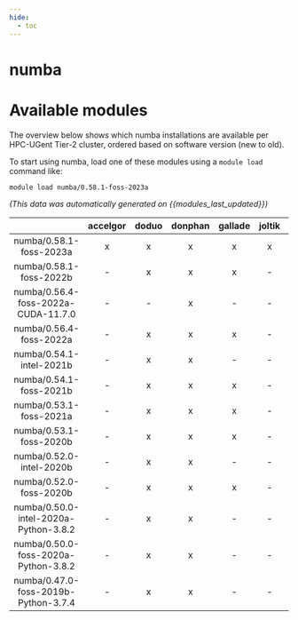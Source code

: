 ```yaml
---
hide:
  - toc
---
```


numba
=====

# Available modules


The overview below shows which numba installations are available per HPC-UGent Tier-2 cluster, ordered based on software version (new to old).

To start using numba, load one of these modules using a `module load` command like:

```shell
module load numba/0.58.1-foss-2023a
```

*(This data was automatically generated on {{modules_last_updated}})*  

| |accelgor|doduo|donphan|gallade|joltik|shinx|skitty|
| :---: | :---: | :---: | :---: | :---: | :---: | :---: | :---: |
|numba/0.58.1-foss-2023a|x|x|x|x|x|x|x|
|numba/0.58.1-foss-2022b|-|x|x|x|-|-|-|
|numba/0.56.4-foss-2022a-CUDA-11.7.0|-|-|x|-|-|-|-|
|numba/0.56.4-foss-2022a|-|x|x|x|-|-|-|
|numba/0.54.1-intel-2021b|-|x|x|-|-|-|-|
|numba/0.54.1-foss-2021b|-|x|x|x|-|-|-|
|numba/0.53.1-foss-2021a|-|x|x|x|-|-|-|
|numba/0.53.1-foss-2020b|-|x|x|x|-|-|-|
|numba/0.52.0-intel-2020b|-|x|x|-|-|-|-|
|numba/0.52.0-foss-2020b|-|x|x|x|-|-|-|
|numba/0.50.0-intel-2020a-Python-3.8.2|-|x|x|-|-|-|-|
|numba/0.50.0-foss-2020a-Python-3.8.2|-|x|x|-|-|-|-|
|numba/0.47.0-foss-2019b-Python-3.7.4|-|x|x|-|-|-|-|
